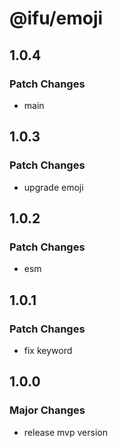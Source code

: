 # @ifu/emoji

## 1.0.4

### Patch Changes

- main

## 1.0.3

### Patch Changes

- upgrade emoji

## 1.0.2

### Patch Changes

- esm

## 1.0.1

### Patch Changes

- fix keyword

## 1.0.0

### Major Changes

- release mvp version
